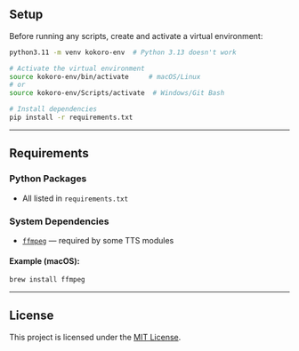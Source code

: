 ## Setup

Before running any scripts, create and activate a virtual environment:

```bash
python3.11 -m venv kokoro-env  # Python 3.13 doesn't work

# Activate the virtual environment
source kokoro-env/bin/activate     # macOS/Linux
# or
source kokoro-env/Scripts/activate  # Windows/Git Bash

# Install dependencies
pip install -r requirements.txt
````

---

## Requirements

### Python Packages

* All listed in `requirements.txt`

### System Dependencies

* [`ffmpeg`](https://ffmpeg.org/) — required by some TTS modules

#### Example (macOS):

```bash
brew install ffmpeg
```

---

## License

This project is licensed under the [MIT License](./LICENSE).

